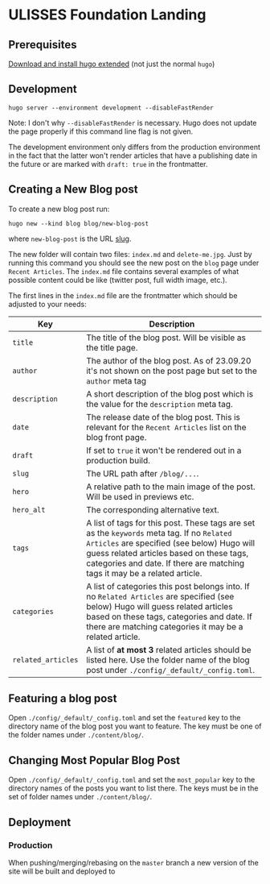 # ULISSES Foundation Landing


## Prerequisites

[Download and install hugo extended](https://github.com/gohugoio/hugo#choose-how-to-install) (not just the normal `hugo`)

## Development

```shell
hugo server --environment development --disableFastRender
```

Note: I don't why `--disableFastRender` is necessary. Hugo does not update the page properly if this command line flag is not given.

The development environment only differs from the production environment in the fact that the latter won't render articles that have a publishing date in the future or are marked with `draft: true` in the frontmatter.

## Creating a New Blog post

To create a new blog post run:

```shell
hugo new --kind blog blog/new-blog-post
```

where `new-blog-post` is the URL [slug](https://en.wikipedia.org/wiki/Clean_URL).

The new folder will contain two files: `index.md` and `delete-me.jpg`. Just by running this command you should see the new post on the `blog` page under `Recent Articles`. The `index.md` file contains several examples of what possible content could be like (twitter post, full width image, etc.).

The first lines in the `index.md` file are the frontmatter which should be adjusted to your needs:


| Key                | Description                                                                                                                                                                                                                                                        |
| ------------------ | ------------------------------------------------------------------------------------------------------------------------------------------------------------------------------------------------------------------------------------------------------------------ |
| `title`            | The title of the blog post. Will be visible as the title page.                                                                                                                                                                                                     |
| `author`           | The author of the blog post. As of 23.09.20 it's not shown on the post page but set to the `author` meta tag                                                                                                                                                       |
| `description`      | A short description of the blog post which is the value for the `description` meta tag.                                                                                                                                                                            |
| `date`             | The release date of the blog post. This is relevant for the `Recent Articles` list on the blog front page.                                                                                                                                                         |
| `draft`            | If set to `true` it won't be rendered out in a production build.                                                                                                                                                                                                   |
| `slug`             | The URL path after `/blog/...`.                                                                                                                                                                                                                              |
| `hero`             | A relative path to the main image of the post. Will be used in previews etc.                                                                                                                                                                                       |
| `hero_alt`         | The corresponding alternative text.                                                                                                                                                                                                                                |
| `tags`             | A list of tags for this post. These tags are set as the `keywords` meta tag. If no `Related Articles` are specified (see below) Hugo will guess related articles based on these tags, categories and date. If there are matching tags it may be a related article. |
| `categories`       | A list of categories this post belongs into. If no `Related Articles` are specified (see below) Hugo will guess related articles based on these tags, categories and date. If there are matching categories it may be a related article.                           |
| `related_articles` | A list of **at most 3** related articles should be listed here. Use the folder name of the blog post under  `./config/_default/_config.toml`.                                                                                                                      |

## Featuring a blog post

Open `./config/_default/_config.toml` and set the `featured` key to the directory name of the blog post you want to feature. The key must be one of the folder names under `./content/blog/`.

## Changing Most Popular Blog Post

Open `./config/_default/_config.toml` and set the `most_popular` key to the directory names of the posts you want to list there. The keys must be in the set of folder names under `./content/blog/`.

## Deployment

### Production

When pushing/merging/rebasing on the `master` branch a new version of the site will be built and deployed to
